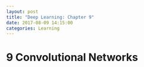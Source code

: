 ```yaml
---
layout: post
title: "Deep Learning: Chapter 9"
date: 2017-08-09 14:15:00
categories: Learning
---
```


# 9 Convolutional Networks
